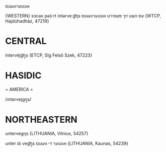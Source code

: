 אונטערוועגנס

{WESTERN}
sɔcəx pəśˑrt intərveːg͡ŋs עס האָט זיך פּאַסירט אונטערוועגנס {WTCP, Hajdúhadház, 47219}

CENTRAL
========

íntervéjg͡ŋ̩s {ETCP, Sîg Felső Szek, 47223}

HASIDIC
=======
= AMERICA = 

/ɩntərvejgŋ̩s/

NORTHEASTERN
==============

untervegŋs {LITHUANIA, Vilnius, 54257}

unter dɩ veg͡ŋ̩s אונטער די וועגנס {LITHUANIA, Kaunas, 54239}